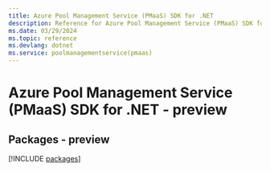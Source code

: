 ```yaml
---
title: Azure Pool Management Service (PMaaS) SDK for .NET
description: Reference for Azure Pool Management Service (PMaaS) SDK for .NET
ms.date: 03/29/2024
ms.topic: reference
ms.devlang: dotnet
ms.service: poolmanagementservice(pmaas)
---
```

# Azure Pool Management Service (PMaaS) SDK for .NET - preview
## Packages - preview
[!INCLUDE [packages](pool-management-service-(pmaas)-index.md)]